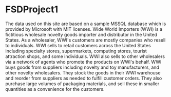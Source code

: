 # FSDProject1
The data used on this site are based on a sample MSSQL database which is provided by Microsoft with MIT licenses.
Wide World Importers (WWI) is a fictitious wholesale novelty goods importer and distributor in the United States. As a wholesaler, WWI's customers are mostly companies who resell to individuals. WWI sells to retail customers across the United States including specialty stores, supermarkets, computing stores, tourist attraction shops, and some individuals. WWI also sells to other wholesalers via a network of agents who promote the products on WWI's behalf. WWI buys goods from suppliers including novelty and toy manufacturers, and other novelty wholesalers. They stock the goods in their WWI warehouse and reorder from suppliers as needed to fulfill customer orders. They also purchase large volumes of packaging materials, and sell these in smaller quantities as a convenience for the customers. 
            
 
